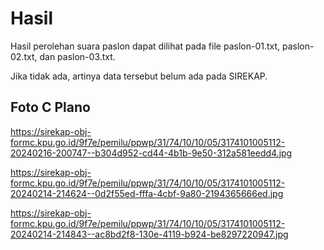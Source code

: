 # Hasil

Hasil perolehan suara paslon dapat dilihat pada file paslon-01.txt, paslon-02.txt, dan paslon-03.txt.

Jika tidak ada, artinya data tersebut belum ada pada SIREKAP.

## Foto C Plano

https://sirekap-obj-formc.kpu.go.id/9f7e/pemilu/ppwp/31/74/10/10/05/3174101005112-20240216-200747--b304d952-cd44-4b1b-9e50-312a581eedd4.jpg

https://sirekap-obj-formc.kpu.go.id/9f7e/pemilu/ppwp/31/74/10/10/05/3174101005112-20240214-214624--0d2f55ed-fffa-4cbf-9a80-2194365666ed.jpg

https://sirekap-obj-formc.kpu.go.id/9f7e/pemilu/ppwp/31/74/10/10/05/3174101005112-20240214-214843--ac8bd2f8-130e-4119-b924-be8297220947.jpg
